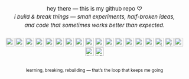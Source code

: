 <p align="center">
  <span style="display:inline-block; max-width:440px; font-size:1.06em; line-height:1.5;">
    hey there — this is my github repo ♡<br>
    <i>i build & break things — small experiments, half-broken ideas,  
    and code that sometimes works better than expected.</i>
  </span>
</p>

###

<div align="center">
  <img src="https://img.shields.io/badge/Go-00ADD8?style=for-the-badge&logo=go&logoColor=white" height="23" />
  <img src="https://img.shields.io/badge/Rust-000000?style=for-the-badge&logo=rust&logoColor=white" height="23" />
  <img src="https://img.shields.io/badge/.NET-512BD4?style=for-the-badge&logo=.net&logoColor=white" height="23" />
  <img src="https://img.shields.io/badge/Python-3776AB?style=for-the-badge&logo=python&logoColor=FFD43B" height="23" />
  <img src="https://img.shields.io/badge/Lua-2C2D72?style=for-the-badge&logo=lua&logoColor=white" height="23" />
  <img src="https://img.shields.io/badge/C++-00599C?style=for-the-badge&logo=c%2B%2B&logoColor=white" height="23" />
<img src="https://img.shields.io/badge/Vue.js-4FC08D?style=for-the-badge&logo=vue.js&logoColor=white" height="23" alt="vuejs logo" />
  <img src="https://img.shields.io/badge/MongoDB-47A248?style=for-the-badge&logo=mongodb&logoColor=white" height="23" />
  <img src="https://img.shields.io/badge/Google%20Cloud-4285F4?style=for-the-badge&logo=google-cloud&logoColor=white" height="23" />
  <img src="https://img.shields.io/badge/AWS-232F3E?style=for-the-badge&logo=amazon-aws&logoColor=white" height="23" />
  <img src="https://img.shields.io/badge/Vercel-000000?style=for-the-badge&logo=vercel&logoColor=white" height="23" />
  <img src="https://img.shields.io/badge/Redis-DC382D?style=for-the-badge&logo=redis&logoColor=white" height="23" />
  <img src="https://img.shields.io/badge/PyTorch-EE4C2C?style=for-the-badge&logo=pytorch&logoColor=white" height="23" />
  <img src="https://img.shields.io/badge/OpenCV-5C3EE8?style=for-the-badge&logo=opencv&logoColor=white" height="23" />
  <img src="https://img.shields.io/badge/Linux-FCC624?style=for-the-badge&logo=linux&logoColor=000000" height="23" />
  <img src="https://img.shields.io/badge/Microservices-FF6F00?style=for-the-badge&logo=microgenetics&logoColor=white" height="23" alt="microservices logo" />
  <img src="https://img.shields.io/badge/Zig-F7A41D?style=for-the-badge&logo=zig&logoColor=white" height="23" alt="zig logo" />
<img src="https://img.shields.io/badge/WebAssembly-654FF0?style=for-the-badge&logo=webassembly&logoColor=white" height="23" alt="wasm logo" />
<img src="https://img.shields.io/badge/LLVM-185CFF?style=for-the-badge&logo=llvm&logoColor=white" height="23" alt="llvm logo" />
  <img src="https://img.shields.io/badge/Kubernetes-326CE5?style=for-the-badge&logo=kubernetes&logoColor=white" height="23" alt="k8s logo" />
</div>

##

<p align="center">
  <sub>learning, breaking, rebuilding — that’s the loop that keeps me going</sub>
</p>
